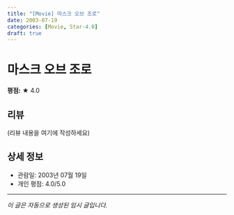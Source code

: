 ```yaml
---
title: "[Movie] 마스크 오브 조로"
date: 2003-07-19
categories: [Movie, Star-4.0]
draft: true
---
```


# 마스크 오브 조로

**평점:** ★ 4.0

## 리뷰

(리뷰 내용을 여기에 작성하세요)

## 상세 정보

- 관람일: 2003년 07월 19일
- 개인 평점: 4.0/5.0

---

*이 글은 자동으로 생성된 임시 글입니다.*
